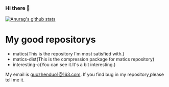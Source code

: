 ### Hi there 👋

<!--
**guozhenduo/guozhenduo** is a ✨ _special_ ✨ repository because its `README.md` (this file) appears on your GitHub profile.

Here are some ideas to get you started:

- 🔭 I’m currently working on ...
- 🌱 I’m currently learning ...
- 👯 I’m looking to collaborate on ...
- 🤔 I’m looking for help with ...
- 💬 Ask me about ...
- 📫 How to reach me: ...
- 😄 Pronouns: ...
- ⚡ Fun fact: ...
-->
[![Anurag's github stats](https://github-readme-stats.vercel.app/api?username=guozhenduo&show_icons=true&theme=prussian)](https://github.com/anuraghazra/github-readme-stats)
# My good repositorys 
* matics(This is the repository I'm most satisfied with.)
* matics-dist(This is the compression package for matics repository)
* interesting-c(You can see it.It's a bit interesting.)

My email is guozhenduo1@163.com. If you find bug in my repository,please tell me it.
